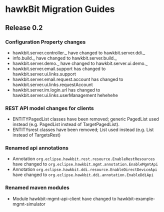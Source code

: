 # hawkBit Migration Guides
## Release 0.2
### Configuration Property changes
- hawkbit.server.controller._ have changed to hawkbit.server.ddi._
- info.build._ have changed to hawkbit.server.build._
- hawkbit.server.demo._ have changed to hawkbit.server.ui.demo._
- hawkbit.server.email.support has changed to hawkbit.server.ui.links.support
- hawkbit.server.email.request.account has changed to hawkbit.server.ui.links.requestAccount
- hawkbit.server.im.login.url has changed to hawkbit.server.ui.links.userManagement
hehehehe
### REST API model changes for clients
- ENTITYPagedList classes have been removed; generic PagedList used instead (e.g. PagedList<TargetRest> instead of TargetPagedList).
- ENTITYsrest classes have been removed; List<ENTITYrest> used instead (e.g. List<TargetRest> instead of TargetsRest)

### Renamed api annotations
- Annotation `org.eclipse.hawkbit.rest.resource.EnableRestResources` have changed to `org.eclipse.hawkbit.mgmt.annotation.EnableMgmtApi`
- Annotation `org.eclipse.hawkbit.ddi.resource.EnableDirectDeviceApi` have changed to `org.eclipse.hawkbit.ddi.annotation.EnableDdiApi`

### Renamed maven modules
- Module hawkbit-mgmt-api-client have changed to hawkbit-example-mgmt-simulator
